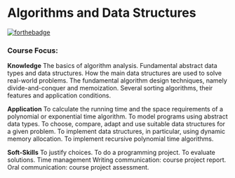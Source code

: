 # Algorithms and Data Structures

[![forthebadge](https://forthebadge.com/images/badges/made-with-java.svg)](https://forthebadge.com)

### Course Focus:

**Knowledge**
  The basics of algorithm analysis.
  Fundamental abstract data types and data structures.
  How the main data structures are used to solve real-world problems.
  The fundamental algorithm design techniques, namely divide-and-conquer and memoization.
  Several sorting algorithms, their features and application conditions.

**Application**
  To calculate the running time and the space requirements of a polynomial or exponential time algorithm.
  To model programs using abstract data types.
  To choose, compare, adapt and use suitable data structures for a given problem.
  To implement data structures, in particular, using dynamic memory allocation.
  To implement recursive polynomial time algorithms.

**Soft-Skills**
  To justify choices.
  To do a programming project.
  To evaluate solutions.
  Time management
  Writing communication: course project report.
  Oral communication: course project assessment.